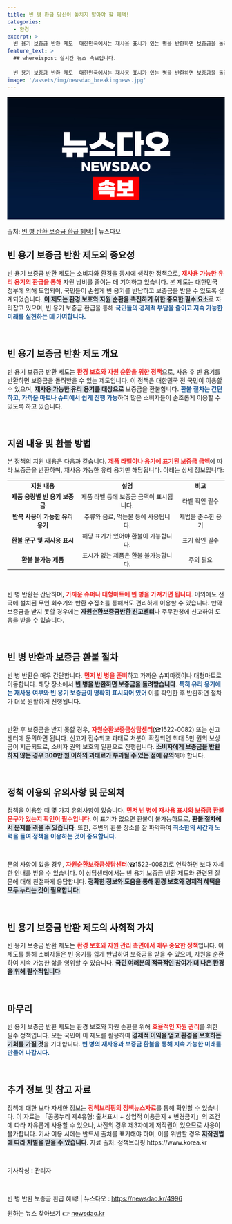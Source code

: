 ```yaml
---
title: 빈 병 환급 당신이 놓치지 말아야 할 혜택!
categories:
  - 환경
excerpt: >
  빈 용기 보증금 반환 제도  대한민국에서는 재사용 표시가 있는 병을 반환하면 보증금을 돌려주는 빈 용기 보증…
feature_text: >
  ## whereispost 실시간 뉴스 속보입니다.

  빈 용기 보증금 반환 제도  대한민국에서는 재사용 표시가 있는 병을 반환하면 보증금을 돌려주는 빈 용기 보증…
image: '/assets/img/newsdao_breakingnews.jpg'
---
```


![뉴스다오 속보](/assets/img/newsdao_breakingnews.jpg)

<p>출처: <a href="https://newsdao.kr/4996" rel="dofollow">빈 병 반환 보증금 환급 혜택!</a> | 뉴스다오</p>

<h2 data-ke-size="size26">빈 용기 보증금 반환 제도의 중요성</h2>

<p data-ke-size="size16">빈 용기 보증금 반환 제도는 소비자와 환경을 동시에 생각한 정책으로, <b><span style="color: #ee2323;">재사용 가능한 유리 용기의 환급을 통해</span></b> 자원 낭비를 줄이는 데 기여하고 있습니다. 본 제도는 대한민국 정부에 의해 도입되어, 국민들이 손쉽게 빈 용기를 반납하고 보증금을 받을 수 있도록 설계되었습니다. <b><span style="background-color: #21538527;">이 제도는 환경 보호와 자원 순환을 촉진하기 위한 중요한 필수 요소</span></b>로 자리잡고 있으며, 빈 용기 보증금 환급을 통해 <b><span style="color: #1a5490;">국민들의 경제적 부담을 줄이고 지속 가능한 미래를 실현하는 데 기여합니다.</span></b></p>

<p data-ke-size="size16">&nbsp;</p>

<h2 data-ke-size="size26">빈 용기 보증금 반환 제도 개요</h2>

<p data-ke-size="size16">빈 용기 보증금 반환 제도는 <b><span style="color: #ee2323;">환경 보호와 자원 순환을 위한 정책</span></b>으로, 사용 후 빈 용기를 반환하면 보증금을 돌려받을 수 있는 제도입니다. 이 정책은 대한민국 전 국민이 이용할 수 있으며, <b><span style="background-color: #21538527;">재사용 가능한 유리 용기를 대상으로</span></b> 보증금을 환불합니다. <b><span style="color: #1a5490;">환불 절차는 간단하고, 가까운 마트나 슈퍼에서 쉽게 진행 가능</span></b>하여 많은 소비자들이 순조롭게 이용할 수 있도록 하고 있습니다.</p>

<p data-ke-size="size16">&nbsp;</p>

<h2 data-ke-size="size26">지원 내용 및 환불 방법</h2>

<p data-ke-size="size16">본 정책의 지원 내용은 다음과 같습니다. <b><span style="color: #ee2323;">제품 라벨이나 용기에 표기된 보증금 금액</span></b>에 따라 보증금을 반환하며, 재사용 가능한 유리 용기만 해당됩니다. 아래는 상세 정보입니다:</p>

<table style="width: 100%; border-collapse: collapse;">
<tr>
<td style="text-align: center; height: 17px;"><b>지원 내용</b></td>
<td style="text-align: center; height: 17px;"><b>설명</b></td>
<td style="text-align: center; height: 17px;"><b>비고</b></td>
</tr>
<tr>
<td style="text-align: center; height: 17px;"><b>제품 용량별 빈 용기 보증금</b></td>
<td style="text-align: center; height: 17px;">제품 라벨 등에 보증금 금액이 표시됩니다.</td>
<td style="text-align: center; height: 17px;">라벨 확인 필수</td>
</tr>
<tr>
<td style="text-align: center; height: 17px;"><b>반복 사용이 가능한 유리 용기</b></td>
<td style="text-align: center; height: 17px;">주류와 음료, 먹는물 등에 사용됩니다.</td>
<td style="text-align: center; height: 17px;">제법을 준수한 용기</td>
</tr>
<tr>
<td style="text-align: center; height: 17px;"><b>환불 문구 및 재사용 표시</b></td>
<td style="text-align: center; height: 17px;">해당 표기가 있어야 환불이 가능합니다.</td>
<td style="text-align: center; height: 17px;">표기 확인 필수</td>
</tr>
<tr>
<td style="text-align: center; height: 17px;"><b>환불 불가능 제품</b></td>
<td style="text-align: center; height: 17px;">표시가 없는 제품은 환불 불가능합니다.</td>
<td style="text-align: center; height: 17px;">주의 필요</td>
</tr>
</table>

<p data-ke-size="size16">&nbsp;</p>

<p data-ke-size="size16">빈 병 반환은 간단하며, <b><span style="color: #ee2323;">가까운 슈퍼나 대형마트에 빈 병을 가져가면 됩니다</span></b>. 이외에도 전국에 설치된 무인 회수기와 반환 수집소를 통해서도 편리하게 이용할 수 있습니다. 만약 보증금을 받지 못할 경우에는 <b><span style="background-color: #21538527;">자원순환보증금반환 신고센터</span></b>나 주무관청에 신고하여 도움을 받을 수 있습니다.</p>

<p data-ke-size="size16">&nbsp;</p>

<h2 data-ke-size="size26">빈 병 반환과 보증금 환불 절차</h2>

<p data-ke-size="size16">빈 병 반환은 매우 간단합니다. <b><span style="color: #ee2323;">먼저 빈 병을 준비</span></b>하고 가까운 슈퍼마켓이나 대형마트로 이동합니다. 해당 장소에서 <b><span style="background-color: #21538527;">빈 병을 반환하면 보증금을 돌려받습니다</span></b>. <b><span style="color: #1a5490;">특히 유리 용기에는 재사용 여부와 빈 용기 보증금이 명확히 표시되어 있어</span></b> 이를 확인한 후 반환하면 절차가 더욱 원활하게 진행됩니다.</p>

<p data-ke-size="size16">&nbsp;</p>

<p data-ke-size="size16">반환 후 보증금을 받지 못할 경우, <b><span style="color: #ee2323;">자원순환보증금상담센터</span></b>(☎1522-0082) 또는 신고센터에 문의하면 됩니다. 신고가 접수되고 과태료 처분이 확정되면 최대 5만 원의 보상금이 지급되므로, 소비자 권익 보호의 일환으로 진행됩니다. <b><span style="background-color: #21538527;">소비자에게 보증금을 반환하지 않는 경우 300만 원 이하의 과태료가 부과될 수 있는 점에 유의</span></b>해야 합니다.</p>

<p data-ke-size="size16">&nbsp;</p>

<h2 data-ke-size="size26">정책 이용의 유의사항 및 문의처</h2>

<p data-ke-size="size16">정책을 이용할 때 몇 가지 유의사항이 있습니다. <b><span style="color: #ee2323;">먼저 빈 병에 재사용 표시와 보증금 환불 문구가 있는지 확인이 필수입니다</span></b>. 이 표기가 없으면 환불이 불가능하므로, <b><span style="background-color: #21538527;">환불 절차에서 문제를 겪을 수 있습니다</span></b>. 또한, 주변의 환불 장소를 잘 파악하여 <b><span style="color: #1a5490;">최소한의 시간과 노력을 들여 정책을 이용하는 것이 중요합니다.</span></b></p>

<p data-ke-size="size16">&nbsp;</p>

<p data-ke-size="size16">문의 사항이 있을 경우, <b><span style="color: #ee2323;">자원순환보증금상담센터</span></b>(☎1522-0082)로 연락하면 보다 자세한 안내를 받을 수 있습니다. 이 상담센터에서는 빈 용기 보증금 반환 제도와 관련된 질문에 대해 친절하게 응답합니다. <b><span style="background-color: #21538527;">정확한 정보와 도움을 통해 환경 보호와 경제적 혜택을 모두 누리는 것이 필요합니다.</span></b></p>

<p data-ke-size="size16">&nbsp;</p>

<h2 data-ke-size="size26">빈 용기 보증금 반환 제도의 사회적 가치</h2>

<p data-ke-size="size16">빈 용기 보증금 반환 제도는 <b><span style="color: #ee2323;">환경 보호와 자원 관리 측면에서 매우 중요한 정책</span></b>입니다. 이 제도를 통해 소비자들은 빈 용기를 쉽게 반납하여 보증금을 받을 수 있으며, 자원을 순환하여 지속 가능한 삶을 영위할 수 있습니다. <b><span style="background-color: #21538527;">국민 여러분의 적극적인 참여가 더 나은 환경을 위해 필수적입니다</span></b>.</p>

<p data-ke-size="size16">&nbsp;</p>

<h2 data-ke-size="size26">마무리</h2>

<p data-ke-size="size16">빈 용기 보증금 반환 제도는 환경 보호와 자원 순환을 위해 <b><span style="color: #ee2323;">효율적인 자원 관리</span></b>를 위한 필수 정책입니다. 모든 국민이 이 제도를 활용하여 <b><span style="background-color: #21538527;">경제적 이익을 얻고 환경을 보호하는 기회를 가질 것</span></b>을 기대합니다. <b><span style="color: #1a5490;">빈 병의 재사용과 보증금 환불을 통해 지속 가능한 미래를 만들어 나갑시다.</span></b></p>

<p data-ke-size="size16">&nbsp;</p>

<h2 data-ke-size="size26">추가 정보 및 참고 자료</h2>

<p data-ke-size="size16">정책에 대한 보다 자세한 정보는 <b><span style="color: #ee2323;">정책브리핑의 정책뉴스자료</span></b>를 통해 확인할 수 있습니다. 이 자료는 「공공누리 제4유형: 출처표시 + 상업적 이용금지 + 변경금지」의 조건에 따라 자유롭게 사용할 수 있으나, 사진의 경우 제3자에게 저작권이 있으므로 사용이 불가합니다. 기사 이용 시에는 반드시 출처를 표기해야 하며, 이를 위반할 경우 <b><span style="background-color: #21538527;">저작권법에 따라 처벌을 받을 수 있습니다</span></b>. 자료 출처: 정책브리핑 https://www.korea.kr</p>

<p data-ke-size="size16">&nbsp;</p>

<p data-ke-size="size16">기사작성 : 관리자</p>

<p data-ke-size="size16">&nbsp;</p>

<p data-ke-size="size16">빈 병 반환 보증금 환급 혜택! | 뉴스다오  : <a href="https://newsdao.kr/4996">https://newsdao.kr/4996</a></p> 

원하는 뉴스 찾아보기 👉 <a href="https://newsdao.kr" rel="dofollow">newsdao.kr</a>


